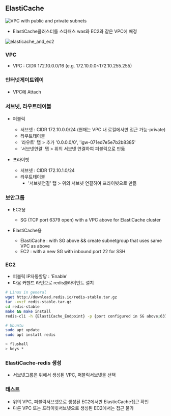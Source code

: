 

## ElastiCache

![VPC with public and private subnets](https://docs.aws.amazon.com/vpc/latest/userguide/images/nat-gateway-diagram.png)

- ElastiCache클러스터를 스타패스 was와 EC2와 같은 VPC에 배정

![elasticache_and_ec2](https://docs.aws.amazon.com/AmazonElastiCache/latest/mem-ug/images/ElastiCache-inVPC-AccessedByEC2-SameVPC.png)


### VPC
- VPC : CIDR 172.10.0.0/16 (e.g. 172.10.0.0~172.10.255.255)


### 인터넷게이트웨이
- VPC에 Attach

### 서브넷, 라우트테이블
- 퍼블릭
  - 서브넷 : CIDR 172.10.0.0/24 (현재는 VPC 내 로컬에서만 접근 가능-private)
  - 라우트테이블
  - '라우트' 탭 > 추가 '0.0.0.0/0', 'igw-071ed7e5e7b2b8385'
  - '서브넷연결' 탭 > 위의 서브넷 연결하여 퍼블릭으로 만듦

- 프라이빗
  - 서브넷 : CIDR 172.10.1.0/24
  - 라우트테이블
    - '서브넷연결' 탭 > 위의 서브넷 연결하여 프라이빗으로 만듦

### 보안그룹
- EC2용
  - SG (TCP port 6379 open) with a VPC above for ElastiCache cluster

- ElastiCache용
  - ElastiCache : with SG above && create subnetgroup that uses same VPC as above
  - EC2 : with a new SG with inbound port 22 for SSH

### EC2
- 퍼블릭 IP자동할당 : 'Enable'
- 다음 커멘드 라인으로 redis클라이언트 설치

```sh
# Linux in general
wget http://download.redis.io/redis-stable.tar.gz
tar -xvzf redis-stable.tar.gz
cd redis-stable
make && make install
redis-cli -h {ElastiCache_Endpoint} -p {port configured in SG above;6379}

# Ubuntu
sudo apt update
sudo apt install redis

> flushall
> keys *
```


### ElastiCache-redis 생성
- 서브넷그룹은 위에서 생성된 VPC, 퍼블릭서브넷을 선택

### 테스트
- 위의 VPC, 퍼블릭서브넷으로 생성된 EC2에서만 ElasticCache접근 확인
- 다른 VPC 또는 프라이빗서브넷으로 생성된 EC2에서는 접근 불가
